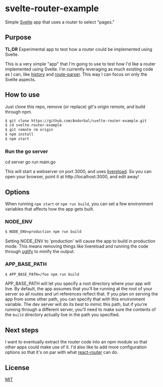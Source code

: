 # svelte-router-example
Simple [Svelte](https://svelte.technology) app that uses a router to select "pages."

## Purpose

**TL;DR** Experimental app to test how a router could be implemented using Svelte.

This is a very simple "app" that I'm going to use to test how I'd like a router implemented using Svelte. I'm currently leveraging as much existing code as I can, like [history](https://github.com/mjackson/history) and [route-parser](https://github.com/rcs/route-parser). This way I can focus on only the Svelte aspects.

## How to use

Just clone this repo, remove (or replace) git's origin remote, and build through npm.

```bash
$ git clone https://github.com/Andorbal/svelte-router-example.git
$ cd svelte-router-example
$ git remote rm origin
$ npm install
$ npm start
```

### Run the go server

cd server
go run main.go

This will start a webserver on port 3000, and uses [livereload](https://github.com/napcs/node-livereload). So you can open your browser, point it at http://localhost:3000, and edit away!

## Options

When running `npm start` or `npm run build`, you can set a few environment variables that affects how the app gets built.

### NODE_ENV

```bash
$ NODE_ENV=production npm run build
```

Setting NODE_ENV to 'production' will cause the app to build in production mode. This means removing things like livereload and running the code through [uglify](https://github.com/mishoo/UglifyJS) to minify the output.

### APP_BASE_PATH

```bash
$ APP_BASE_PATH=/foo npm run build
```

APP_BASE_PATH will let you specify a root directory where your app will live. By default, the app assumes that you'll be running at the root of your server so all routes and url references reflect that. If you plan on serving the app from some other path, you can specify that with this environment variable. The dev server will do its best to mimic this path, but if you're running through a different server, you'll need to make sure the contents of the `build` directory actually live in the path you specified.

## Next steps

I want to eventually extract the router code into an npm module so that other apps could make use of it. I'd also like to add more configuration options so that it's on par with what [react-router](https://github.com/ReactTraining/react-router) can do.

## License

[MIT](https://raw.githubusercontent.com/Andorbal/svelte-router-example/master/LICENSE)

